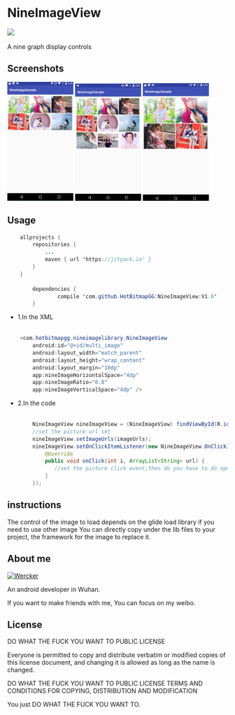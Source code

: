 # NineImageView

[![](https://jitpack.io/v/HotBitmapGG/NineImageView.svg)](https://jitpack.io/#HotBitmapGG/NineImageView)

A nine graph display controls

## Screenshots

<a href="art/pic1.png"><img src="art/pic1.png" width="30%"/></a> <a href="art/pic2.png"><img src="art/pic2.png" width="30%"/></a> <a href="art/pic3.png"><img src="art/pic3.png" width="30%"/></a>


## Usage

```java
	allprojects {
		repositories {
			...
			maven { url 'https://jitpack.io' }
		}
	}

		dependencies {
    	        compile 'com.github.HotBitmapGG:NineImageView:V1.0'
    	}

```

* 1.In the XML

```java

    <com.hotbitmapgg.nineimagelibrary.NineImageView
        android:id="@+id/multi_image"
        android:layout_width="match_parent"
        android:layout_height="wrap_content"
        android:layout_margin="10dp"
        app:nineImageHorizontalSpace="4dp"
        app:nineImageRatio="0.8"
        app:nineImageVerticalSpace="4dp" />

```

* 2.In the code

```java

        NineImageView nineImageView = (NineImageView) findViewById(R.id.multi_image);
        //set the picture url set
        nineImageView.setImageUrls(imageUrls);
        nineImageView.setOnClickItemListener(new NineImageView.OnClickItemListener() {
            @Override
            public void onClick(int i, ArrayList<String> url) {
               //set the picture click event,then do you have to do operation
            }
        });

```

## instructions

The control of the image to load depends on the glide load library if you need to use other image You can directly copy under the lib files to your project, the framework for the image to replace it.


## About me

[![Wercker](https://img.shields.io/badge/weibo-HotBitmapGG-blue.svg)](http://weibo.com/3223089177/profile?topnav=1&wvr=6&is_all=1)

An android developer in Wuhan.

If you want to make friends with me, You can focus on my weibo.


## License

DO WHAT THE FUCK YOU WANT TO PUBLIC LICENSE

Everyone is permitted to copy and distribute verbatim or modified
copies of this license document, and changing it is allowed as long
as the name is changed.

DO WHAT THE FUCK YOU WANT TO PUBLIC LICENSE
TERMS AND CONDITIONS FOR COPYING, DISTRIBUTION AND MODIFICATION

You just DO WHAT THE FUCK YOU WANT TO.